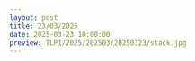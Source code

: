 ```yaml
---
layout: post
title: 23/03/2025
date: 2025-03-23 10:00:00
preview: TLP1/2025/202503/20250323/stack.jpg
---
```

